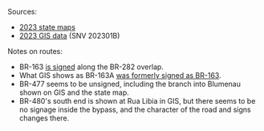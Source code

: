 Sources:
* [2023 state maps](https://www.gov.br/dnit/pt-br/rodovias/mapa-de-gerenciamento/)
* [2023 GIS data](https://geo.epl.gov.br/portal/home/item.html?id=1e51ef64981f48b08e56e9b98d92fa56) (SNV 202301B)

Notes on routes:
* BR-163 [is signed](https://www.google.com/maps/@-26.7613956,-53.5006317,3a,38.7y,131.6h,89.06t/data=!3m6!1e1!3m4!1sGTORPksVAK74cp6ryovMQg!2e0!7i16384!8i8192?entry=ttu) along the BR-282 overlap.
* What GIS shows as BR-163A [was formerly signed as BR-163](https://www.google.com/maps/@-26.2576834,-53.6188586,3a,15y,196.07h,83.21t/data=!3m6!1e1!3m4!1suDBUdBDrFHIxajA2DHTY2A!2e0!7i13312!8i6656?entry=ttu).
* BR-477 seems to be unsigned, including the branch into Blumenau shown on GIS and the state map.
* BR-480's south end is shown at Rua Libia in GIS, but there seems to be no signage inside the bypass, and the character of the road and signs changes there.
